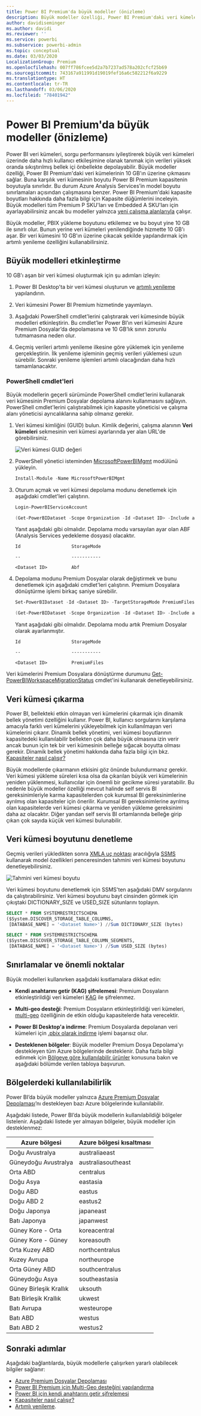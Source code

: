 ```yaml
---
title: Power BI Premium'da büyük modeller (önizleme)
description: Büyük modeller özelliği, Power BI Premium'daki veri kümelerinin 10 GB'ın üzerine çıkmasını sağlar.
author: davidiseminger
ms.author: davidi
ms.reviewer: ''
ms.service: powerbi
ms.subservice: powerbi-admin
ms.topic: conceptual
ms.date: 03/03/2020
LocalizationGroup: Premium
ms.openlocfilehash: 007ff786fcee5d2a7b7237ad578a202cfcf25b69
ms.sourcegitcommit: 743167a911991d19019fef16a6c582212f6a9229
ms.translationtype: HT
ms.contentlocale: tr-TR
ms.lasthandoff: 03/06/2020
ms.locfileid: "78401942"
---
```

# <a name="large-models-in-power-bi-premium-preview"></a>Power BI Premium'da büyük modeller (önizleme)

Power BI veri kümeleri, sorgu performansını iyileştirerek büyük veri kümeleri üzerinde daha hızlı kullanıcı etkileşimine olanak tanımak için verileri yüksek oranda sıkıştırılmış bellek içi önbellekte depolayabilir. Büyük modeller özelliği, Power BI Premium'daki veri kümelerinin 10 GB'ın üzerine çıkmasını sağlar. Buna karşılık veri kümesinin boyutu Power BI Premium kapasitenin boyutuyla sınırlıdır. Bu durum Azure Analysis Services’in model boyutu sınırlamaları açısından çalışmasına benzer. Power BI Premium'daki kapasite boyutları hakkında daha fazla bilgi için Kapasite düğümlerini inceleyin. Büyük modelleri tüm Premium P SKU'ları ve Embedded A SKU'ları için ayarlayabilirsiniz ancak bu modeller yalnızca [yeni çalışma alanlarıyla](service-create-the-new-workspaces.md) çalışır.

Büyük modeller, PBIX yükleme boyutunu etkilemez ve bu boyut yine 10 GB ile sınırlı olur. Bunun yerine veri kümeleri yenilendiğinde hizmette 10 GB'ı aşar. Bir veri kümesini 10 GB'ın üzerine çıkacak şekilde yapılandırmak için artımlı yenileme özelliğini kullanabilirsiniz.

## <a name="enable-large-models"></a>Büyük modelleri etkinleştirme

10 GB'ı aşan bir veri kümesi oluşturmak için şu adımları izleyin:

1. Power BI Desktop'ta bir veri kümesi oluşturun ve [artımlı yenileme](service-premium-incremental-refresh.md) yapılandırın.

1. Veri kümesini Power BI Premium hizmetinde yayımlayın.

1. Aşağıdaki PowerShell cmdlet'lerini çalıştırarak veri kümesinde büyük modelleri etkinleştirin. Bu cmdlet’ler Power BI’ın veri kümesini Azure Premium Dosyalar’da depolamasına ve 10 GB’lık sınırı zorunlu tutmamasına neden olur.

1. Geçmiş verileri artımlı yenileme ilkesine göre yüklemek için yenileme gerçekleştirin. İlk yenileme işleminin geçmiş verileri yüklemesi uzun sürebilir. Sonraki yenileme işlemleri artımlı olacağından daha hızlı tamamlanacaktır.

### <a name="powershell-cmdlets"></a>PowerShell cmdlet'leri

Büyük modellerin geçerli sürümünde PowerShell cmdlet'lerini kullanarak veri kümesinin Premium Dosyalar depolama alanını kullanmasını sağlayın. PowerShell cmdlet'lerini çalıştırabilmek için kapasite yöneticisi ve çalışma alanı yöneticisi ayrıcalıklarına sahip olmanız gerekir.

1. Veri kümesi kimliğini (GUID) bulun. Kimlik değerini, çalışma alanının **Veri kümeleri** sekmesinin veri kümesi ayarlarında yer alan URL'de görebilirsiniz.

    ![Veri kümesi GUID değeri](media/service-premium-large-models/dataset-guid.png)

1. PowerShell yönetici isteminden [MicrosoftPowerBIMgmt](/powershell/module/microsoftpowerbimgmt.data/) modülünü yükleyin.

    ```powershell
    Install-Module -Name MicrosoftPowerBIMgmt
    ```

1. Oturum açmak ve veri kümesi depolama modunu denetlemek için aşağıdaki cmdlet'leri çalıştırın.

    ```powershell
    Login-PowerBIServiceAccount

    (Get-PowerBIDataset -Scope Organization -Id <Dataset ID> -Include actualStorage).ActualStorage
    ```

    Yanıt aşağıdaki gibi olmalıdır. Depolama modu varsayılan ayar olan ABF (Analysis Services yedekleme dosyası) olacaktır.

    ```
    Id                   StorageMode

    --                   -----------

    <Dataset ID>         Abf
    ```

1. Depolama modunu Premium Dosyalar olarak değiştirmek ve bunu denetlemek için aşağıdaki cmdlet'leri çalıştırın. Premium Dosyalara dönüştürme işlemi birkaç saniye sürebilir.

    ```powershell
    Set-PowerBIDataset -Id <Dataset ID> -TargetStorageMode PremiumFiles

    (Get-PowerBIDataset -Scope Organization -Id <Dataset ID> -Include actualStorage).ActualStorage
    ```

    Yanıt aşağıdaki gibi olmalıdır. Depolama modu artık Premium Dosyalar olarak ayarlanmıştır.

    ```
    Id                   StorageMode
    
    --                   -----------
    
    <Dataset ID>         PremiumFiles
    ```

Veri kümelerini Premium Dosyalara dönüştürme durumunu [Get-PowerBIWorkspaceMigrationStatus](/powershell/module/microsoftpowerbimgmt.workspaces/get-powerbiworkspacemigrationstatus) cmdlet'ini kullanarak denetleyebilirsiniz.

## <a name="dataset-eviction"></a>Veri kümesi çıkarma

Power BI, bellekteki etkin olmayan veri kümelerini çıkarmak için dinamik bellek yönetimi özelliğini kullanır. Power BI, kullanıcı sorgularını karşılama amacıyla farklı veri kümelerini yükleyebilmek için kullanılmayan veri kümelerini çıkarır. Dinamik bellek yönetimi, veri kümesi boyutlarının kapasitedeki kullanılabilir bellekten çok daha büyük olmasına izin verir ancak bunun için tek bir veri kümesinin belleğe sığacak boyutta olması gerekir. Dinamik bellek yönetimi hakkında daha fazla bilgi için bkz. [Kapasiteler nasıl çalışır?](service-premium-what-is.md#how-capacities-function)

Büyük modellerde çıkarmanın etkisini göz önünde bulundurmanız gerekir. Veri kümesi yükleme süreleri kısa olsa da çıkarılan büyük veri kümelerinin yeniden yüklenmesi, kullanıcılar için önemli bir gecikme süresi yaratabilir. Bu nedenle büyük modeller özelliği mevcut halinde self servis BI gereksinimleriyle karma kapasitelerden çok kurumsal BI gereksinimlerine ayrılmış olan kapasiteler için önerilir. Kurumsal BI gereksinimlerine ayrılmış olan kapasitelerde veri kümesi çıkarma ve yeniden yükleme gereksinimi daha az olacaktır. Diğer yandan self servis BI ortamlarında belleğe girip çıkan çok sayıda küçük veri kümesi bulunabilir.

## <a name="checking-dataset-size"></a>Veri kümesi boyutunu denetleme

Geçmiş verileri yükledikten sonra [XMLA uç noktası](service-premium-connect-tools.md) aracılığıyla [SSMS](https://docs.microsoft.com/sql/ssms/download-sql-server-management-studio-ssms) kullanarak model özellikleri penceresinden tahmini veri kümesi boyutunu denetleyebilirsiniz.

![Tahmini veri kümesi boyutu](media/service-premium-large-models/estimated-dataset-size.png)

Veri kümesi boyutunu denetlemek için SSMS'ten aşağıdaki DMV sorgularını da çalıştırabilirsiniz. Veri kümesi boyutunu bayt cinsinden görmek için çıkıştaki DICTIONARY\_SIZE ve USED\_SIZE sütunlarını toplayın.

```sql
SELECT * FROM SYSTEMRESTRICTSCHEMA
($System.DISCOVER_STORAGE_TABLE_COLUMNS,
 [DATABASE_NAME] = '<Dataset Name>') //Sum DICTIONARY_SIZE (bytes)

SELECT * FROM SYSTEMRESTRICTSCHEMA
($System.DISCOVER_STORAGE_TABLE_COLUMN_SEGMENTS,
 [DATABASE_NAME] = '<Dataset Name>') //Sum USED_SIZE (bytes)
```

## <a name="limitations-and-considerations"></a>Sınırlamalar ve önemli noktalar

Büyük modelleri kullanırken aşağıdaki kısıtlamalara dikkat edin:

- **Kendi anahtarını getir (KAG) şifrelemesi**: Premium Dosyaların etkinleştirildiği veri kümeleri [KAG](service-encryption-byok.md) ile şifrelenmez.
- **Multi-geo desteği**: Premium Dosyaların etkinleştirildiği veri kümeleri, [multi-geo](service-admin-premium-multi-geo.md) özelliğinin de etkin olduğu kapasitelerde hata verecektir.

- **Power BI Desktop'a indirme**: Premium Dosyalarda depolanan veri kümeleri için [.pbix olarak indirme](service-export-to-pbix.md) işlemi başarısız olur.
- **Desteklenen bölgeler**: Büyük modeller Premium Dosya Depolama'yı destekleyen tüm Azure bölgelerinde desteklenir. Daha fazla bilgi edinmek için [Bölgeye göre kullanılabilir ürünler](https://azure.microsoft.com/global-infrastructure/services/?products=storage) konusuna bakın ve aşağıdaki bölümde verilen tabloya başvurun.


## <a name="availability-in-regions"></a>Bölgelerdeki kullanılabilirlik

Power BI’da büyük modeller yalnızca [Azure Premium Dosyalar Depolaması](https://docs.microsoft.com/azure/storage/files/storage-files-planning#storage-tiers)’nı destekleyen bazı Azure bölgelerinde kullanılabilir.

Aşağıdaki listede, Power BI’da büyük modellerin kullanılabildiği bölgeler listelenir. Aşağıdaki listede yer almayan bölgeler, büyük modeller için desteklenmez:


|Azure bölgesi  |Azure bölgesi kısaltması  |
|---------|---------|
|Doğu Avustralya     | australiaeast        |
|Güneydoğu Avustralya     | australiasoutheast        |
|Orta ABD     | centralus        |
|Doğu Asya     | eastasia        |
|Doğu ABD     | eastus        |
|Doğu ABD 2     | eastus2        |
|Doğu Japonya     | japaneast        |
|Batı Japonya     | japanwest        |
|Güney Kore - Orta     | koreacentral        |
|Güney Kore - Güney     | koreasouth        |
|Orta Kuzey ABD     | northcentralus        |
|Kuzey Avrupa     | northeurope        |
|Orta Güney ABD     | southcentralus        |
|Güneydoğu Asya     | southeastasia        |
|Güney Birleşik Krallık     | uksouth        |
|Batı Birleşik Krallık     | ukwest        |
|Batı Avrupa     | westeurope        |
|Batı ABD     | westus        |
|Batı ABD 2     | westus2        |



## <a name="next-steps"></a>Sonraki adımlar

Aşağıdaki bağlantılarda, büyük modellerle çalışırken yararlı olabilecek bilgiler sağlanır:

* [Azure Premium Dosyalar Depolaması](https://docs.microsoft.com/azure/storage/files/storage-files-planning#storage-tiers)
* [Power BI Premium için Multi-Geo desteğini yapılandırma](service-admin-premium-multi-geo.md)
* [Power BI için kendi anahtarını getir şifrelemesi](service-encryption-byok.md)
* [Kapasiteler nasıl çalışır?](service-premium-what-is.md#how-capacities-function)
* [Artımlı yenileme](service-premium-incremental-refresh.md).